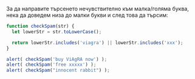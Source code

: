 За да направите търсенето нечувствително към малка/голяма буква, нека да доведем низа до малки букви и след това да търсим:

```js run demo
function checkSpam(str) {
  let lowerStr = str.toLowerCase();

  return lowerStr.includes('viagra') || lowerStr.includes('xxx');
}

alert( checkSpam('buy ViAgRA now') );
alert( checkSpam('free xxxxx') );
alert( checkSpam("innocent rabbit") );
```

